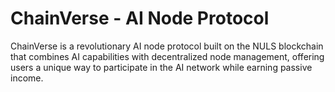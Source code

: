 # ChainVerse - AI Node Protocol

ChainVerse is a revolutionary AI node protocol built on the NULS blockchain that combines AI capabilities with decentralized node management, offering users a unique way to participate in the AI network while earning passive income.
